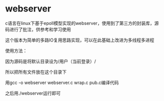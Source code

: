 # webserver
c语言在linux下基于epoll模型实现的webserver，使用到了第三方的封装库，源码进行了批注，供参考和学习使用

这个版本为简单的多路IO复用思路实现，可以在此基础上改进为多线程多进程

使用方法：

因为源码是将默认目录设为/用户（当前登录）/

所以把所有文件放在这个目录下

用gcc -o webserver webserver.c wrap.c pub.c编译代码

之后用./webserver运行即可
